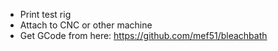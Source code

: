 * Print test rig
* Attach to CNC or other machine
* Get GCode from here: https://github.com/mef51/bleachbath
